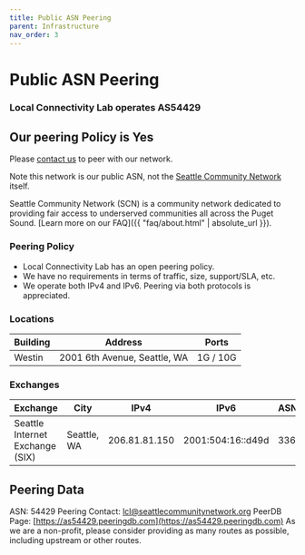 ```yaml
---
title: Public ASN Peering
parent: Infrastructure
nav_order: 3
---
```

# Public ASN Peering
### Local Connectivity Lab operates **AS54429**

## Our peering Policy is **Yes**

Please [contact us](mailto:lcl@seattlecommunitynetwork.org) to peer with our network.

Note this network is our public ASN, not the [Seattle Community Network](https://seattlecommunitynetwork.org) itself.

Seattle Community Network (SCN) is a community network dedicated to providing fair access to underserved communities all across the Puget Sound. [Learn more on our FAQ]({{ "faq/about.html" | absolute_url }}).

### Peering Policy

* Local Connectivity Lab has an open peering policy.
* We have no requirements in terms of traffic, size, support/SLA, etc.
* We operate both IPv4 and IPv6. Peering via both protocols is appreciated.

### Locations

| Building | Address                      | Ports    |
| -------- | ---------------------------- | -------- |
| Westin   | 2001 6th Avenue, Seattle, WA | 1G / 10G |

### Exchanges

| Exchange                        | City         | IPv4           | IPv6             | ASNs | Routes | Speed |
| ------------------------------- | ------------ | -------------- | ---------------- | ---- | ------ | ----- |
| Seattle Internet Exchange (SIX) | Seattle, WA  | 206.81.81.150 | 2001:504:16::d49d | 336  | ~192K  | 10G   |

## Peering Data

ASN: 54429
Peering Contact: lcl@seattlecommunitynetwork.org
PeerDB Page: [https://as54429.peeringdb.com](https://as54429.peeringdb.com)
As we are a non-profit, please consider providing as many routes as possible, including upstream or other routes.
